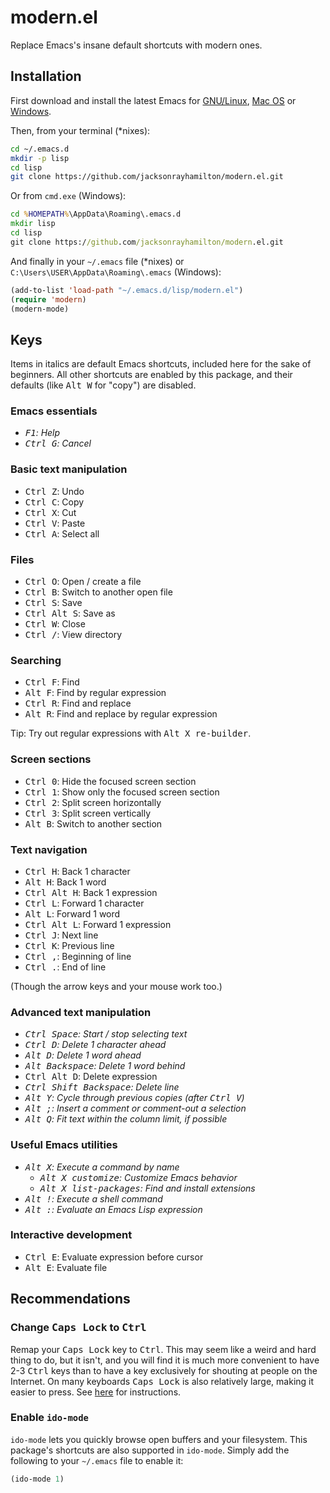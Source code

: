 # modern.el

Replace Emacs's insane default shortcuts with modern ones.

## Installation

First download and install the latest Emacs for [GNU/Linux][], [Mac OS][] or
[Windows][].

[GNU/Linux]: http://ftp.gnu.org/gnu/emacs/emacs-24.4.tar.gz
[Mac OS]: http://emacsformacosx.com/
[Windows]: http://ftp.gnu.org/gnu/emacs/windows/emacs-24.4-bin-i686-pc-mingw32.zip

Then, from your terminal (*nixes):

```bash
cd ~/.emacs.d
mkdir -p lisp
cd lisp
git clone https://github.com/jacksonrayhamilton/modern.el.git
```

Or from `cmd.exe` (Windows):

```bat
cd %HOMEPATH%\AppData\Roaming\.emacs.d
mkdir lisp
cd lisp
git clone https://github.com/jacksonrayhamilton/modern.el.git
```

And finally in your `~/.emacs` file (*nixes) or
`C:\Users\USER\AppData\Roaming\.emacs` (Windows):

```lisp
(add-to-list 'load-path "~/.emacs.d/lisp/modern.el")
(require 'modern)
(modern-mode)
```

## Keys

Items in italics are default Emacs shortcuts, included here for the sake of
beginners.  All other shortcuts are enabled by this package, and their defaults
(like <kbd>Alt W</kbd> for "copy") are disabled.

### Emacs essentials

- _<kbd>F1</kbd>: Help_
- _<kbd>Ctrl G</kbd>: Cancel_

### Basic text manipulation

- <kbd>Ctrl Z</kbd>: Undo
- <kbd>Ctrl C</kbd>: Copy
- <kbd>Ctrl X</kbd>: Cut
- <kbd>Ctrl V</kbd>: Paste
- <kbd>Ctrl A</kbd>: Select all

### Files

- <kbd>Ctrl O</kbd>: Open / create a file
- <kbd>Ctrl B</kbd>: Switch to another open file
- <kbd>Ctrl S</kbd>: Save
- <kbd>Ctrl Alt S</kbd>: Save as
- <kbd>Ctrl W</kbd>: Close
- <kbd>Ctrl /</kbd>: View directory

### Searching

- <kbd>Ctrl F</kbd>: Find
- <kbd>Alt F</kbd>: Find by regular expression
- <kbd>Ctrl R</kbd>: Find and replace
- <kbd>Alt R</kbd>: Find and replace by regular expression

Tip: Try out regular expressions with <kbd>Alt X re-builder</kbd>.

### Screen sections

- <kbd>Ctrl 0</kbd>: Hide the focused screen section
- <kbd>Ctrl 1</kbd>: Show only the focused screen section
- <kbd>Ctrl 2</kbd>: Split screen horizontally
- <kbd>Ctrl 3</kbd>: Split screen vertically
- <kbd>Alt B</kbd>: Switch to another section

### Text navigation

- <kbd>Ctrl H</kbd>: Back 1 character
- <kbd>Alt H</kbd>: Back 1 word
- <kbd>Ctrl Alt H</kbd>: Back 1 expression
- <kbd>Ctrl L</kbd>: Forward 1 character
- <kbd>Alt L</kbd>: Forward 1 word
- <kbd>Ctrl Alt L</kbd>: Forward 1 expression
- <kbd>Ctrl J</kbd>: Next line
- <kbd>Ctrl K</kbd>: Previous line
- <kbd>Ctrl ,</kbd>: Beginning of line
- <kbd>Ctrl .</kbd>: End of line

(Though the arrow keys and your mouse work too.)

### Advanced text manipulation

- _<kbd>Ctrl Space</kbd>: Start / stop selecting text_
- _<kbd>Ctrl D</kbd>: Delete 1 character ahead_
- _<kbd>Alt D</kbd>: Delete 1 word ahead_
- _<kbd>Alt Backspace</kbd>: Delete 1 word behind_
- <kbd>Ctrl Alt D</kbd>: Delete expression
- _<kbd>Ctrl Shift Backspace</kbd>: Delete line_
- _<kbd>Alt Y</kbd>: Cycle through previous copies (after <kbd>Ctrl V</kbd>)_
- _<kbd>Alt ;</kbd>: Insert a comment or comment-out a selection_
- _<kbd>Alt Q</kbd>: Fit text within the column limit, if possible_

### Useful Emacs utilities

- _<kbd>Alt X</kbd>: Execute a command by name_
  - _<kbd>Alt X customize</kbd>: Customize Emacs behavior_
  - _<kbd>Alt X list-packages</kbd>: Find and install extensions_
- _<kbd>Alt !</kbd>: Execute a shell command_
- _<kbd>Alt :</kbd>: Evaluate an Emacs Lisp expression_

### Interactive development

- <kbd>Ctrl E</kbd>: Evaluate expression before cursor
- <kbd>Alt E</kbd>: Evaluate file

## Recommendations

### Change <kbd>Caps Lock</kbd> to <kbd>Ctrl</kbd>

Remap your <kbd>Caps Lock</kbd> key to <kbd>Ctrl</kbd>.  This may seem like a
weird and hard thing to do, but it isn't, and you will find it is much more
convenient to have 2-3 <kbd>Ctrl</kbd> keys than to have a key exclusively for
shouting at people on the Internet.  On many keyboards <kbd>Caps Lock</kbd> is
also relatively large, making it easier to press.  See [here](MovingTheCtrlKey)
for instructions.

[MovingTheCtrlKey]: http://emacswiki.org/emacs/MovingTheCtrlKey

### Enable `ido-mode`

`ido-mode` lets you quickly browse open buffers and your filesystem.  This
package's shortcuts are also supported in `ido-mode`.  Simply add the following
to your `~/.emacs` file to enable it:

```lisp
(ido-mode 1)
```
